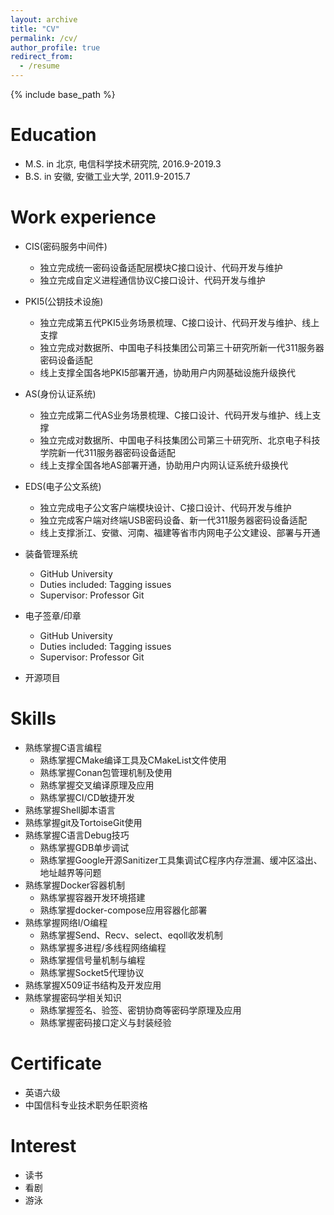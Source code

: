 ```yaml
---
layout: archive
title: "CV"
permalink: /cv/
author_profile: true
redirect_from:
  - /resume
---
```


{% include base_path %}

Education
======
* M.S. in 北京, 电信科学技术研究院, 2016.9-2019.3
* B.S. in 安徽, 安徽工业大学, 2011.9-2015.7

Work experience
======
* CIS(密码服务中间件)
  * 独立完成统一密码设备适配层模块C接口设计、代码开发与维护
  * 独立完成自定义进程通信协议C接口设计、代码开发与维护
    
* PKI5(公钥技术设施)
  * 独立完成第五代PKI5业务场景梳理、C接口设计、代码开发与维护、线上支撑
  * 独立完成对数据所、中国电子科技集团公司第三十研究所新一代311服务器密码设备适配
  * 线上支撑全国各地PKI5部署开通，协助用户内网基础设施升级换代

* AS(身份认证系统)
  * 独立完成第二代AS业务场景梳理、C接口设计、代码开发与维护、线上支撑
  * 独立完成对数据所、中国电子科技集团公司第三十研究所、北京电子科技学院新一代311服务器密码设备适配
  * 线上支撑全国各地AS部署开通，协助用户内网认证系统升级换代

* EDS(电子公文系统)
  * 独立完成电子公文客户端模块设计、C接口设计、代码开发与维护
  * 独立完成客户端对终端USB密码设备、新一代311服务器密码设备适配
  * 线上支撑浙江、安徽、河南、福建等省市内网电子公文建设、部署与开通
 
* 装备管理系统
  * GitHub University
  * Duties included: Tagging issues
  * Supervisor: Professor Git

* 电子签章/印章
  * GitHub University
  * Duties included: Tagging issues
  * Supervisor: Professor Git
 
* 开源项目
  
Skills
======
* 熟练掌握C语言编程
  * 熟练掌握CMake编译工具及CMakeList文件使用
  * 熟练掌握Conan包管理机制及使用
  * 熟练掌握交叉编译原理及应用
  * 熟练掌握CI/CD敏捷开发
* 熟练掌握Shell脚本语言
* 熟练掌握git及TortoiseGit使用
* 熟练掌握C语言Debug技巧
  * 熟练掌握GDB单步调试
  * 熟练掌握Google开源Sanitizer工具集调试C程序内存泄漏、缓冲区溢出、地址越界等问题
* 熟练掌握Docker容器机制
  * 熟练掌握容器开发环境搭建
  * 熟练掌握docker-compose应用容器化部署 
* 熟练掌握网络I/O编程
  * 熟练掌握Send、Recv、select、eqoll收发机制
  * 熟练掌握多进程/多线程网络编程
  * 熟练掌握信号量机制与编程
  * 熟练掌握Socket5代理协议
* 熟练掌握X509证书结构及开发应用
* 熟练掌握密码学相关知识
  * 熟练掌握签名、验签、密钥协商等密码学原理及应用
  * 熟练掌握密码接口定义与封装经验

Certificate
======
* 英语六级
* 中国信科专业技术职务任职资格

Interest
======
* 读书
* 看剧
* 游泳
